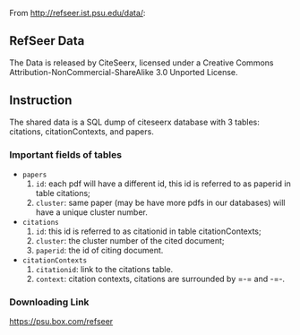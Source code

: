 From http://refseer.ist.psu.edu/data/:

## RefSeer Data

The Data is released by CiteSeerx, licensed under a Creative Commons Attribution-NonCommercial-ShareAlike 3.0 Unported License.


## Instruction

The shared data is a SQL dump of citeseerx database with 3 tables: citations, citationContexts, and papers.


### Important fields of tables

* `papers`
  1. `id`: each pdf will have a different id, this id is referred to as paperid in table citations;
  2. `cluster`: same paper (may be have more pdfs in our databases) will have a unique cluster number.
* `citations`
  1. `id`: this id is referred to as citationid in table citationContexts;
  2. `cluster`: the cluster number of the cited document;
  3. `paperid`: the id of citing document.
* `citationContexts`
  1. `citationid`: link to the citations table.
  2. `context`: citation contexts, citations are surrounded by =-= and -=-.


### Downloading Link

https://psu.box.com/refseer
